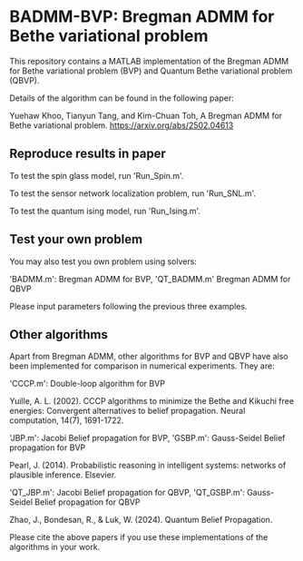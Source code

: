# BADMM-BVP: Bregman ADMM for Bethe variational problem

This repository contains a MATLAB implementation of the Bregman ADMM for Bethe variational problem (BVP) and Quantum Bethe variational problem (QBVP).

Details of the algorithm can be found in the following paper:  

Yuehaw Khoo, Tianyun Tang, and Kim-Chuan Toh, A Bregman ADMM for Bethe variational problem. https://arxiv.org/abs/2502.04613

## Reproduce results in paper

To test the spin glass model, run 'Run_Spin.m'. 

To test the sensor network localization problem, run 'Run_SNL.m'.

To test the quantum ising model, run 'Run_Ising.m'.

## Test your own problem

You may also test you own problem using solvers:

'BADMM.m': Bregman ADMM for BVP, 'QT_BADMM.m' Bregman ADMM for QBVP

Please input parameters following the previous three examples.

## Other algorithms

Apart from Bregman ADMM, other algorithms for BVP and QBVP have also been implemented for comparison in numerical experiments. They are:

'CCCP.m': Double-loop algorithm for BVP

Yuille, A. L. (2002). CCCP algorithms to minimize the Bethe and Kikuchi free energies: Convergent alternatives to belief propagation. Neural computation, 14(7), 1691-1722.

'JBP.m': Jacobi Belief propagation for BVP, 'GSBP.m': Gauss-Seidel Belief propagation for BVP

Pearl, J. (2014). Probabilistic reasoning in intelligent systems: networks of plausible inference. Elsevier.

'QT_JBP.m': Jacobi Belief propagation for QBVP, 'QT_GSBP.m': Gauss-Seidel Belief propagation for QBVP

Zhao, J., Bondesan, R., & Luk, W. (2024). Quantum Belief Propagation.

Please cite the above papers if you use these implementations of the algorithms in your work.





